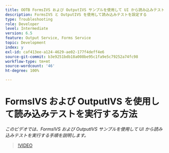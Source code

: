 ```yaml
---
title: OOTB FormsIVS および OutputIVS サンプルを使用して UI から読み込みテストを実行する方法
description: FormsIVS と OutputIVS を使用して読み込みテストを設定する
type: Troubleshooting
role: Developer
level: Intermediate
version: 6.5
feature: Output Service, Forms Service
topic: Development
index: y
exl-id: caf413ee-a124-4629-ae02-177f4deff4e6
source-git-commit: b3e9251bdb18a008be95c1fa9e5c79252a74fc98
workflow-type: tm+mt
source-wordcount: '46'
ht-degree: 100%

---
```


# FormsIVS および OutputIVS を使用して読み込みテストを実行する方法

*このビデオでは、FormsIVS および OutputIVS サンプルを使用して UI から読み込みテストを実行する手順を説明します。*

>[!VIDEO](https://video.tv.adobe.com/v/335507?quality=12&learn=on)
